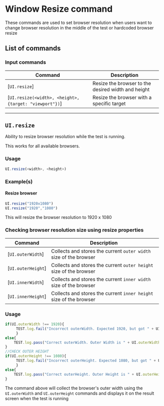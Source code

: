 # Window Resize command

These commands are used to set browser resolution when users want to change browser resolution in the middle of the test or hardcoded browser resize

## List of commands

### Input commands

| Command | Description|
|---------|------------|
| [`UI.resize`] | Resize the browser to the desired width and height |
| [`UI.resize(<width>, <height>, {target: "viewport"})`] | Resize the browser with a specific target |

---

## `UI.resize`

Ability to resize browser resolution while the test is running.

This works for all available browsers.

### Usage
```javascript
UI.resize(<width>, <height>)
```

### Example(s)

#### Resize browser

```javascript
UI.resize("1920x1080")
UI.resize("1920","1080")
```
This will resize the browser resolution to 1920 x 1080

### Checking browser resolution size using resize properties

| Command | Description|
|---------|------------|
| [`UI.outerWidth`] | Collects and stores the current `outer width` size of the browser |
| [`UI.outerHeight`] | Collects and stores the current `outer height` size of the browser |
| [`UI.innerWidth`] | Collects and stores the current `inner width` size of the browser |
| [`UI.innerHeight`] | Collects and stores the current `inner height` size of the browser |


### Usage
```javascript
if(UI.outerWidth !== 1920){
	 TEST.log.fail("Incorrect outerWidth. Expected 1920, but got " + UI.outerWidth)
	 }
else{
	TEST.log.pass("Correct outerWidth. Outer Width is " + UI.outerWidth)
}
//CHECK OUTER HEIGHT
if(UI.outerHeight !== 1080){
	 TEST.log.fail("Incorrect outerHeight. Expected 1080, but got " + UI.outerHeight)
	 }
else{
	TEST.log.pass("Correct outerHeight. Outer Height is " + UI.outerHeight)
}
```
The command above will collect the browser's outer width using the `UI.outerWidth` and `UI.outerHeight` commands and displays it on the result screen when the test is running
